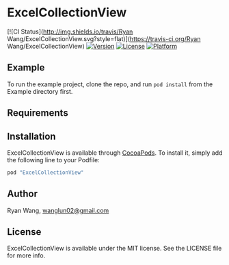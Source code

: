 # ExcelCollectionView

[![CI Status](http://img.shields.io/travis/Ryan Wang/ExcelCollectionView.svg?style=flat)](https://travis-ci.org/Ryan Wang/ExcelCollectionView)
[![Version](https://img.shields.io/cocoapods/v/ExcelCollectionView.svg?style=flat)](http://cocoapods.org/pods/ExcelCollectionView)
[![License](https://img.shields.io/cocoapods/l/ExcelCollectionView.svg?style=flat)](http://cocoapods.org/pods/ExcelCollectionView)
[![Platform](https://img.shields.io/cocoapods/p/ExcelCollectionView.svg?style=flat)](http://cocoapods.org/pods/ExcelCollectionView)

## Example

To run the example project, clone the repo, and run `pod install` from the Example directory first.

## Requirements

## Installation

ExcelCollectionView is available through [CocoaPods](http://cocoapods.org). To install
it, simply add the following line to your Podfile:

```ruby
pod "ExcelCollectionView"
```

## Author

Ryan Wang, wanglun02@gmail.com

## License

ExcelCollectionView is available under the MIT license. See the LICENSE file for more info.
